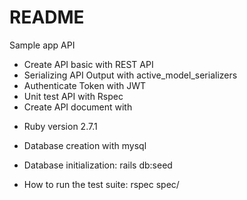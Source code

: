 # README

Sample app API
- Create API basic with REST API
- Serializing API Output with active_model_serializers
- Authenticate Token with JWT
- Unit test API with Rspec
- Create API document with

* Ruby version 2.7.1

* Database creation with mysql

* Database initialization: rails db:seed

* How to run the test suite: rspec spec/
